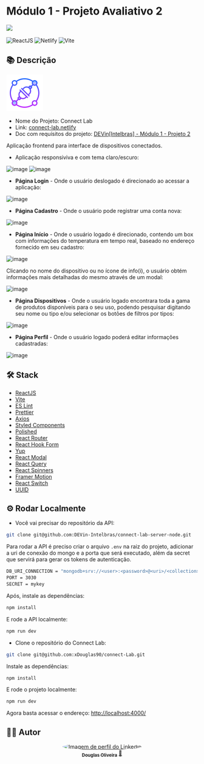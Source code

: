 # Módulo 1 - Projeto Avaliativo 2

<img src="https://lab365.sesisenai.org.br/img/devinhouse-logo.png" />

![ReactJS](https://img.shields.io/badge/reactjs-61DAFB?style=for-the-badge&logo=react&logoColor=black)
![Netlify](https://img.shields.io/badge/netlify-%23000000.svg?style=for-the-badge&logo=netlify&logoColor=#00C7B7)
![Vite](https://img.shields.io/badge/vite-%23646CFF.svg?style=for-the-badge&logo=vite&logoColor=white)

## 📚 Descrição

<img src="./public/connect-lab-logo.png" />

- Nome do Projeto: Connect Lab
- Link: [connect-lab.netlify](https://connect-lab.netlify.app/)
- Doc com requísitos do projeto: [DEVin[Intelbras] - Módulo 1 - Projeto 2](https://github.com/xDouglas90/connect-Lab/files/9795625/DEVin.Intelbras.-.Modulo.1.-.Projeto.2.pdf)


Aplicação frontend para interface de dispositivos conectados.

- Aplicação responsiviva e com tema claro/escuro:

![image](https://user-images.githubusercontent.com/23640888/192613751-fdef31a3-bf97-4031-acbe-ee369e809135.png)
![image](https://user-images.githubusercontent.com/23640888/192613831-4d5e7542-71a5-47cc-a692-264dc34ef085.png)


- <strong>Página Login</strong> - Onde o usuário deslogado é direcionado ao acessar a aplicação:

![image](https://user-images.githubusercontent.com/23640888/192612982-21834ee8-1b89-4389-bfd6-1d39051ff00e.png)

- <strong>Página Cadastro</strong> - Onde o usuário pode registrar uma conta nova:

![image](https://user-images.githubusercontent.com/23640888/192613319-d07d9503-2a11-460b-a3c1-d159dbef3f7f.png)


- <strong>Página Início</strong> - Onde o usuário logado é direcionado, contendo um box com informações do temperatura em tempo real, baseado no endereço fornecido em seu cadastro:

![image](https://user-images.githubusercontent.com/23640888/192611349-99459c4c-cb4a-4b2d-b5e9-fce5fe915e76.png)

Clicando no nome do dispositivo ou no ícone de info(i), o usuário obtém informações mais detalhadas do mesmo através de um modal:

![image](https://user-images.githubusercontent.com/23640888/192614515-7dbbc777-1ff1-4aec-8e15-5cc1556043b2.png)


- <strong>Página Dispositivos</strong> - Onde o usuário logado encontrara toda a gama de produtos disponíveis para o seu uso, podendo pesquisar digitando seu nome ou tipo e/ou selecionar os botões de filtros por tipos:

![image](https://user-images.githubusercontent.com/23640888/192611811-5a5b7432-ba9d-43d2-860e-333e3df5757c.png)

- <strong>Página Perfil</strong> - Onde o usuário logado poderá editar informações cadastradas:

![image](https://user-images.githubusercontent.com/23640888/192612254-ad336d4c-4b68-414b-84af-b50db56cee2a.png)

## 🛠️ Stack

- [ReactJS](https://pt-br.reactjs.org/)
- [Vite](https://vitejs.dev/)
- [ES Lint](https://eslint.org/)
- [Prettier](https://prettier.io/)
- [Axios](https://axios-http.com/ptbr/)
- [Styled Components](https://styled-components.com/)
- [Polished](https://polished.js.org/)
- [React Router](https://reactrouter.com/en/main)
- [React Hook Form](https://react-hook-form.com/)
- [Yup](https://github.com/jquense/yup)
- [React Modal](https://reactcommunity.org/react-modal/)
- [React Query](https://react-query-v3.tanstack.com/)
- [React Spinners](https://www.davidhu.io/react-spinners/)
- [Framer Motion](https://www.framer.com/motion/)
- [React Switch](https://www.npmjs.com/package/react-switch)
- [UUID](https://www.npmjs.com/package/uuid)

## ⚙️ Rodar Localmente

- Você vai precisar do repositório da API:

```bash
git clone git@github.com:DEVin-Intelbras/connect-lab-server-node.git
```

Para rodar a API é preciso criar o arquivo `.env` na raiz do projeto, adicionar a uri de conexão do mongo e a porta que será executado, além da secret que servirá para gerar os tokens de autenticação.

```bash
DB_URI_CONNECTION = "mongodb+srv://<user>:<password>@<uri>/<collection>?retryWrites=true&w=majority"
PORT = 3030
SECRET = mykey
```

Após, instale as dependências:

```bash
npm install
```

E rode a API localmente:

```bash
npm run dev
```

- Clone o repositório do Connect Lab:

```bash
git clone git@github.com:xDouglas90/connect-Lab.git
```

Instale as dependências:

```bash
npm install
```

E rode o projeto localmente:

```bash
npm run dev
```

Agora basta acessar o endereço: [http://localhost:4000/](http://localhost:4000/)

## 👨‍💻 Autor

<div align="center">
<a href="https://www.linkedin.com/in/odouglas-oliveira/">
 <img style="border-radius: 50%;" src="https://media-exp1.licdn.com/dms/image/C4D03AQFbTKz3Eu2jaw/profile-displayphoto-shrink_800_800/0/1649274791131?e=1666224000&v=beta&t=i02leEaNKD7lzAD9tst3mX9OHpvsL2t8DONcYk-wQaM" width="100px;" alt="Imagem de perfil do Linkedin"/>
 <br />
 <sub><b>Douglas Oliveira</b></sub></a> <a href="https://www.linkedin.com/in/odouglas-oliveira/" title="Linkedin">🚀</a>  <br />
</div>
